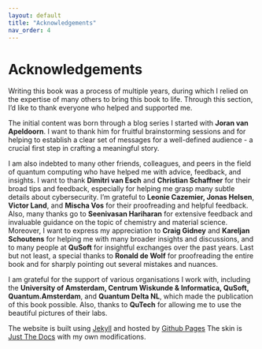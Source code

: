 ```yaml
---
layout: default
title: "Acknowledgements"
nav_order: 4
---
```

 
 
# Acknowledgements

Writing this book was a process of multiple years, during which I relied on the expertise of many others to bring this book to life. Through this section, I’d like to thank everyone who helped and supported me.

The initial content was born through a blog series I started with **Joran van Apeldoorn**. I want to thank him for fruitful brainstorming sessions and for helping to establish a clear set of messages for a well-defined audience - a crucial first step in crafting a meaningful story.   

I am also indebted to many other friends, colleagues, and peers in the field of quantum computing who have helped me with advice, feedback, and insights. I want to thank **Dimitri van Esch** and **Christian Schaffner** for their broad tips and feedback, especially for helping me grasp many subtle details about cybersecurity. I’m grateful to **Leonie Cazemier, Jonas Helsen**, **Victor Land**, and **Mischa Vos** for their proofreading and helpful feedback. Also, many thanks go to **Seenivasan Hariharan** for extensive feedback and invaluable guidance on the topic of chemistry and material science. Moreover, I want to express my appreciation to **Craig Gidney** and **Kareljan Schoutens** for helping me with many broader insights and discussions, and to many people at **QuSoft** for insightful exchanges over the past years. Last but not least, a special thanks to **Ronald de Wolf** for proofreading the entire book and for sharply pointing out several mistakes and nuances.

I am grateful for the support of various organisations I work with, including the **University of Amsterdam, Centrum Wiskunde & Informatica, QuSoft, Quantum.Amsterdam**, and **Quantum Delta NL**, which made the publication
of this book possible. Also, thanks to **QuTech** for allowing me to use the
beautiful pictures of their labs.

The website is built using [Jekyll](https://jekyllrb.com/) and hosted by [Github Pages](https://pages.github.com/) The skin is [Just The Docs](https://just-the-docs.com/) with my own modifications.

 

